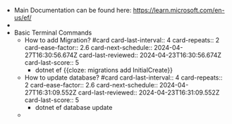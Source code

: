 - Main Documentation can be found here: https://learn.microsoft.com/en-us/ef/
-
- Basic Terminal Commands
	- How to add Migration? #card
	  card-last-interval:: 4
	  card-repeats:: 2
	  card-ease-factor:: 2.6
	  card-next-schedule:: 2024-04-27T16:30:56.674Z
	  card-last-reviewed:: 2024-04-23T16:30:56.674Z
	  card-last-score:: 5
		- dotnet ef {{cloze: migrations add InitialCreate}}
	- How to update database? #card
	  card-last-interval:: 4
	  card-repeats:: 2
	  card-ease-factor:: 2.6
	  card-next-schedule:: 2024-04-27T16:31:09.552Z
	  card-last-reviewed:: 2024-04-23T16:31:09.552Z
	  card-last-score:: 5
		- dotnet ef database update
	-